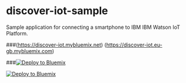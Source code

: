 # discover-iot-sample

Sample application for connecting a smartphone to IBM IBM Watson IoT Platform.

###(https://discover-iot.mybluemix.net)
(https://discover-iot.eu-gb.mybluemix.com)

###[![Deploy to Bluemix](https://bluemix.net/deploy/button.png)](https://bluemix.net/deploy?repository=https://github.com/Blockchinnet/discover-iot-sample)

[![Deploy to Bluemix](https://bluemix.net/deploy/button.png)](https://bluemix.net/deploy?repository=https://github.com/RenataUjhaziova/discover-iot-sample)
